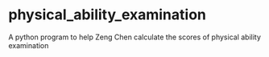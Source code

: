# physical_ability_examination
A python program to help Zeng Chen calculate the scores of physical ability examination

